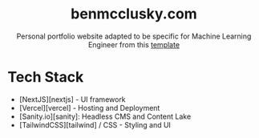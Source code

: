 <div align="center">
<h1>benmcclusky.com</h1>
<p>Personal portfolio website adapted to be specific for Machine Learning Engineer from this <a href="https://github.com/Evavic44/victoreke.com">template</a></p>
</div>

# Tech Stack

- [NextJS][nextjs] - UI framework
- [Vercel][vercel] - Hosting and Deployment
- [Sanity.io][sanity]: Headless CMS and Content Lake
- [TailwindCSS][tailwind] / CSS - Styling and UI
